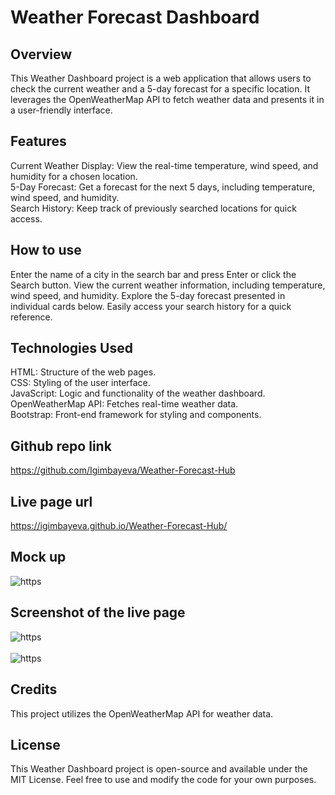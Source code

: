 # Weather Forecast Dashboard

## Overview
This Weather Dashboard project is a web application that allows users to check the current weather and a 5-day forecast for a specific location. It leverages the OpenWeatherMap API to fetch weather data and presents it in a user-friendly interface.

## Features
Current Weather Display: View the real-time temperature, wind speed, and humidity for a chosen location.
<br>
5-Day Forecast: Get a forecast for the next 5 days, including temperature, wind speed, and humidity.
<br>
Search History: Keep track of previously searched locations for quick access.

## How to use
Enter the name of a city in the search bar and press Enter or click the Search button.
View the current weather information, including temperature, wind speed, and humidity.
Explore the 5-day forecast presented in individual cards below.
Easily access your search history for a quick reference.


## Technologies Used
HTML: Structure of the web pages.
<br>
CSS: Styling of the user interface.
<br>
JavaScript: Logic and functionality of the weather dashboard.
<br>
OpenWeatherMap API: Fetches real-time weather data.
<br>
Bootstrap: Front-end framework for styling and components.


## Github repo link
https://github.com/Igimbayeva/Weather-Forecast-Hub

## Live page url
https://igimbayeva.github.io/Weather-Forecast-Hub/

## Mock up

![https](https://github.com/Igimbayeva/Weather-Forecast-Hub/blob/main/Assets/06-server-side-apis-homework-demo.png)

## Screenshot of the live page

![https](https://github.com/Igimbayeva/Weather-Forecast-Hub/blob/main/Assets/Live%202.PNG)
<br>
<br>
![https](https://github.com/Igimbayeva/Weather-Forecast-Hub/blob/main/Assets/Live%201.PNG)


## Credits
This project utilizes the OpenWeatherMap API for weather data.

## License
This Weather Dashboard project is open-source and available under the MIT License. Feel free to use and modify the code for your own purposes.
